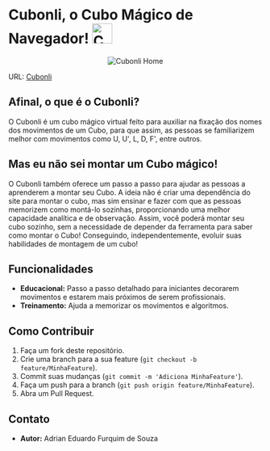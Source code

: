# Cubonli, o Cubo Mágico de Navegador! <img src="https://github.com/AdrianFurquim/Cubonli/assets/116688048/530359d8-2cd5-4cae-a254-df2d2770a17f" alt="Cubo Magico" width="40px">

<div align="center">
  <img src="https://github.com/AdrianFurquim/Cubonli/assets/116688048/1c988039-011e-410a-a94f-d8feaffb5c84" alt="Cubonli Home" />
</div>

URL: [Cubonli](https://cubonli.netlify.app)

## Afinal, o que é o Cubonli?

O Cubonli é um cubo mágico virtual feito para auxiliar na fixação dos nomes dos movimentos de um Cubo, para que assim, as pessoas se familiarizem melhor com movimentos como U, U', L, D, F', entre outros.

## Mas eu não sei montar um Cubo mágico!

O Cubonli também oferece um passo a passo para ajudar as pessoas a aprenderem a montar seu Cubo. A ideia não é criar uma dependência do site para montar o cubo, mas sim ensinar e fazer com que as pessoas memorizem como montá-lo sozinhas, proporcionando uma melhor capacidade analítica e de observação. Assim, você poderá montar seu cubo sozinho, sem a necessidade de depender da ferramenta para saber como montar o Cubo! Conseguindo, independentemente, evoluir suas habilidades de montagem de um cubo!

## Funcionalidades

- **Educacional:** Passo a passo detalhado para iniciantes decorarem movimentos e estarem mais próximos de serem profissionais.
- **Treinamento:** Ajuda a memorizar os movimentos e algoritmos.

## Como Contribuir

1. Faça um fork deste repositório.
2. Crie uma branch para a sua feature (`git checkout -b feature/MinhaFeature`).
3. Commit suas mudanças (`git commit -m 'Adiciona MinhaFeature'`).
4. Faça um push para a branch (`git push origin feature/MinhaFeature`).
5. Abra um Pull Request.

## Contato

- **Autor:** Adrian Eduardo Furquim de Souza
